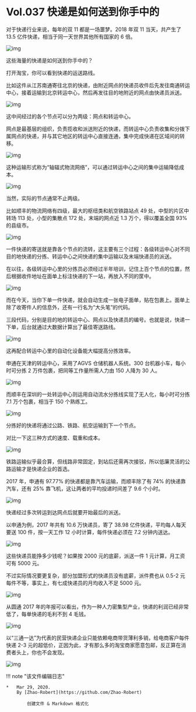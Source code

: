 # Vol.037 快递是如何送到你手中的

对于快递行业来说，每年的双 11 都是一场噩梦。2018 年双 11 当天，共产生了 13.5 亿件快递，相当于同一天世界其他所有国家的 6 倍。

![img](https://paperclip.host/static/U6yRaDu1Nabn1VGibjoLKWGrQSdibClkiah3IFHcBsg0hDYFDVHjzLS62TbJdTgRnR4NcryAmSMUxBeWMdMEZbSdg.gif)

这些海量的快递是如何送到你手中的？

打开淘宝，你可以看到快递的运送路线。

比如这件从江苏南通寄往北京的快递，由附近网点的快递员收件后先发往南通转运中心，接着运输到北京转运中心，然后再发往目的地附近的网点由快递员派送。

![img](https://paperclip.host/static/U6yRaDu1Nabn1VGibjoLKWGrQSdibClkiaho9mF7qdh9icBPGrMicsKyf7uy0qXwbWLpbwu2UvgVQwpZCcwYkhFPM2g.gif)

这中间经过的各个节点可以分为两级：网点和转运中心。

网点是最基层的组织，负责揽收和派送附近的快递，而转运中心负责收集和分拨下属网点的快递，并与其它地区的转运中心直接连通，集中完成快递在区域间的转移。

![img](https://paperclip.host/static/U6yRaDu1Nabn1VGibjoLKWGrQSdibClkiahozhLdq26CbFhpMqLbkgHdeaeB3uibPgYSkzbZsnJjPsWn8UTEUexV5g.gif)

这种运输形式称为“轴辐式物流网络”，可以通过转运中心之间的集中运输降低成本。

![img](https://paperclip.host/static/U6yRaDu1Nabn1VGibjoLKWGrQSdibClkiahe2qFpbHxrrDibibyCj7iaklddSDXvHuX9icXOT8rViaf1zTWJC2NzBQTribw.png)

当然，实际的节点通常不止两级。

比如顺丰的物流网络有四级，最大的枢纽类和航空铁路站点 49 处，中型的片区中转场 113 处，小型的集散点 172 处，末端的网点近 1.3 万个，得以覆盖全国 93% 的县级市。

![img](https://paperclip.host/static/U6yRaDu1Nabn1VGibjoLKWGrQSdibClkiaheeSwaR7cqYNiau1yjG7VlzdrsUk0PI8qlI7AgWMQr9Ix2zwU1iaMs0SQ.gif)

一件快递的寄送就是靠各个节点的流转，这主要有三个过程：各级转运中心对不同目的地快递的分拣、转运中心之间快递的集中运输以及末端快递员的派送。

在以往，各级转运中心里的分拣员必须经过半年培训，记住上百个节点的位置，然后根据收件地址在面单上标注快递的下一站，再放入不同的筐中。

![img](https://paperclip.host/static/U6yRaDu1Nabn1VGibjoLKWGrQSdibClkiahIVn88icFbNd8X3ZcW7EclibnyPu9qrYLQ5DkJLichRQ47CZBmKAKlSCKg.gif)

而在今天，当你下单一件快递，就会自动生成一张电子面单，贴在包裹上。面单上除了收寄件人的信息外，还有一行名为“大头笔”的代码。

三段代码，分别是目的地的转运中心、网点以及快递员的编号。也就是说，快递一下单，后台就通过大数据计算出了最佳寄送路线。

![img](https://paperclip.host/static/U6yRaDu1Nabn1VGibjoLKWGrQSdibClkiahVeujvohxicbfcCMjdAkVkMYNKkmNvptn9QOcKYMd9eCXmbtxPBG6dOA.gif)

这再配合转运中心里的自动化设备能大幅提高分拣效率。

申通在天津的转运中心，采用了AGVS 仓储机器人系统。300 台机器小车，每小时可分拣 2 万件包裹，把同等工作量所需人力由 150 人降为 30 人。

![img](https://paperclip.host/static/U6yRaDu1Nabn1VGibjoLKWGrQSdibClkiahbnLiathQXB67H1TGIUSbfLlq6iaUOibexwzOdnwhibhY6icMaDVYJIvB4xA.gif)

而顺丰在深圳的一处转运中心则运用自动流水分拣线实现了无人化，每小时可分拣 7.1 万个包裹，相当于 150 个熟练工。

![img](https://paperclip.host/static/U6yRaDu1Nabn1VGibjoLKWGrQSdibClkiahg7wNSYYY41BJgLDk3ux8rMwBhxiccv276Kuk8MYn8MiaEAMgZficibyicyg.gif)

分拣好的快递将通过公路、铁路、航空运输到下一个节点。

对比一下这三种方式的速度、载重和成本。

![img](https://paperclip.host/static/U6yRaDu1Nabn1VGibjoLKWGrQSdibClkiahKgjIOzISUZGsuNcPNrhJBiasaV7WCmeoU40sgQ9xibt07gyPh4vsdMng.png)

铁路运输似乎最合算，但线路非常固定，到站后还需再次接驳，所以低廉灵活的公路运输才是快递企业的首选。

2017 年，申通有 97.77% 的快递都是靠汽车运输，而顺丰除了有 74% 的快递靠汽车，还有 25% 靠飞机，这让两者的平均投递时间差了 9.6 个小时。

![img](https://paperclip.host/static/U6yRaDu1Nabn1VGibjoLKWGrQSdibClkiahv0q4anOZiaPBUgIy1tp9Yw4Nm9FayZibBkZmRVEYicyrjN8r0ckPia6GyQ.gif)

快递经过多次转运到达网点后就要开始最后的派送。

以申通为例，2017 年共有 10.6 万快递员，寄了 38.98 亿件快递，平均每人每天要送 100 件，按一天工作 12 小时计算，每件快递必须在 7.2 分钟内送达。

![img](https://paperclip.host/static/U6yRaDu1Nabn1VGibjoLKWGrQSdibClkiahW4bV12edPibwj97BYBf3CI7GbRhcQ2SClvT0J0ibKjsT2Ry0yYOWKCjg.gif)

这些快递员能挣多少钱呢？如果按 2000 元的底薪，派送一件 1 元计算，月工资可有 5000 元。

不过实际情况要更复杂，部分加盟形式的快递员没有底薪，派件费也从 0.5-2 元每件不等，事实上，有七成快递员的月均收入不足 5000 元。

![img](https://paperclip.host/static/U6yRaDu1Nabn1VGibjoLKWGrQSdibClkiahIxRTnFUAH7XiaQYCVPHLc5LDxMW0mbmQHb9lh1jrO8FSqialkGicTwLrA.gif)

从圆通 2017 年的年报可以看出，作为一种人力密集型产业，快递的利润已经非常低了，每单快递的毛利不到 4 毛钱。

![img](https://paperclip.host/static/U6yRaDu1Nabn1VGibjoLKWGrQSdibClkiahNVlibCeyFaT1icVOvER9xXOAV9JKTmJbG0OKqjMXHYKicibueKJN4T7WRQ.gif)

以“三通一达”为代表的民营快递企业只能依赖电商带货薄利多销，给电商客户每件快递 2-3 元的超低价，正因为此，才有那么多的淘宝商家愿意包邮，反正算在消费者头上，你也不会发现。

![img](https://paperclip.host/static/U6yRaDu1Nabn1VGibjoLKWGrQSdibClkiahb7iaD3VEusCaLRhNibPh6ARA55oW1ibByjyQkjRUPMTiaS8ibPVpWneqy4g.gif)

!!! note "该文件编辑日志"

	* 	Mar 29, 2020.
		By [Zhao-Robert](https://github.com/Zhao-Robert)
	
			创建文件 & Markdown 格式化
